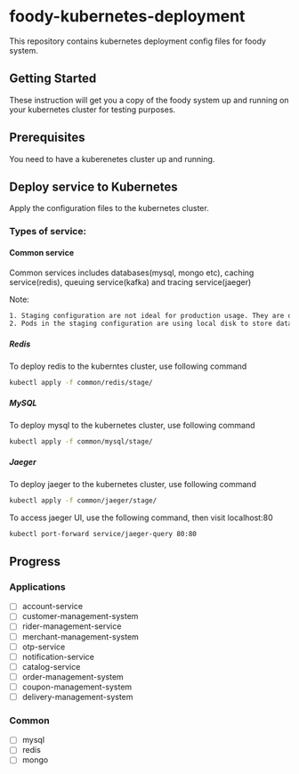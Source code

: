 # foody-kubernetes-deployment

This repository contains kubernetes deployment config files for foody system.

## Getting Started

These instruction will get you a copy of the foody system up and running on your kubernetes cluster for testing purposes. 

## Prerequisites

You need to have a kuberenetes cluster up and running.

## Deploy service to Kubernetes

Apply the configuration files to the kubernetes cluster.

### Types of service:

#### Common service

Common services includes databases(mysql, mongo etc), caching service(redis), queuing service(kafka) and tracing service(jaeger)

Note:
```sh
1. Staging configuration are not ideal for production usage. They are only meant for development and testing purpose.
2. Pods in the staging configuration are using local disk to store data. All the data stored in the disk will be lost if the pod terminates. To prevent this use persistent volumes.
```

##### Redis
To deploy redis to the kuberntes cluster, use following command

```sh
kubectl apply -f common/redis/stage/
```

##### MySQL
To deploy mysql to the kubernetes cluster, use following command

```sh
kubectl apply -f common/mysql/stage/
```

##### Jaeger
To deploy jaeger to the kubernetes cluster, use following command

```sh
kubectl apply -f common/jaeger/stage/
```

To access jaeger UI, use the following command, then visit localhost:80

```sh
kubectl port-forward service/jaeger-query 80:80
```

## Progress

### Applications

- [ ] account-service
- [ ] customer-management-system
- [ ] rider-management-service
- [ ] merchant-management-system
- [ ] otp-service
- [ ] notification-service
- [ ] catalog-service
- [ ] order-management-system
- [ ] coupon-management-system
- [ ] delivery-management-system

### Common

- [ ] mysql
- [ ] redis
- [ ] mongo